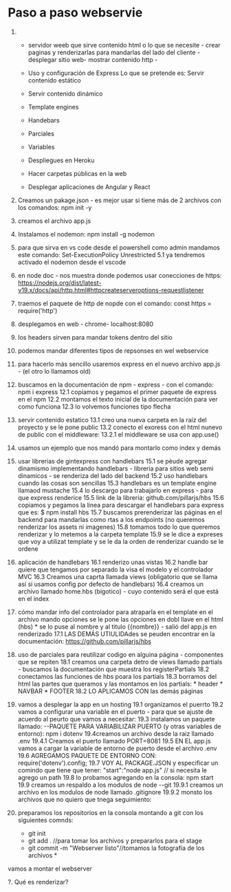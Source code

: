 # Paso a paso webservie

1. * servidor weeb que sirve contenido html o lo que se necesite - crear paginas y renderizarlas para mandarlas del lado del cliente - desplegar sitio web- mostrar contenido http - 
    * Uso y configuración de Express
    Lo que se pretende es:
    Servir contenido estático

    * Servir contenido dinámico
    * Template engines
    * Handebars
    * Parciales
    * Variables
    * Despliegues en Heroku
    * Hacer carpetas públicas en la web
    * Desplegar aplicaciones de Angular y React
    
2. Creamos un pakage.json - es mejor usar si tiene más de 2 archivos con los comandos: npm init -y 
3. creamos el archivo app.js
4. Instalamos el nodemon: npm install -g nodemon
5. para que sirva en vs code  desde el powershell como admin mandamos este comando: Set-ExecutionPolicy Unrestricted
    5.1 ya tendremos activado el nodemon desde el vscode
6. en node doc - nos muestra donde podemos usar conecciones de https: https://nodejs.org/dist/latest-v19.x/docs/api/http.html#httpcreateserveroptions-requestlistener
7. traemos el paquete de http de nopde con el comando: const https = require('http')
8. desplegamos en web - chrome- localhost:8080
9. los headers sirven para mandar tokens dentro del sitio
10. podemos mandar diferentes tipos de repsonses en wel webservice
11. para hacerlo más sencillo usaremos express en el nuevo archivo app.js - (el otro lo llamamos old)
12. buscamos en la documentación de npm - express - con el comando: npm i express
    12.1  copiamos y pegamos el primer paquete de express en el npm
    12.2 montamos el texto inicial de la documentación para ver como funciona
    12.3 lo volvemos funciones tipo flecha
13. servir contenido estatico
    13.1 creo una nueva carpeta en la raíz del proyecto y se le pone public
    13.2 conecto el exoress con el html nunevo de public con el middleware: 
    13.2.1 el middleware se usa con app.use()
14. usamos un ejemplo que nos mandó para montarlo como index y demás
15. usar librerias de gintexpress con handlebars
    15.1 se pèude agregar dinamismo implementando handlebars - libreria para sitios web semi dinamicos - se renderiza del lado del backend
    15.2 uso handlebars cuando las cosas son sencillas
    15.3 handlebars es un template engine llamaod mustache
    15.4 lo descargo para trabajarlo en express - para que express renderice
    15.5 link de la libreria: github.com/pillarjs/hbs
    15.6 copiamos y pegamos la linea para descargar el handlebars para express que es: $ npm install hbs
    15.7 buscamos prerenderizar las páginas en el backend para mandarlas como rtas a los endpoints (no queremos renderizar los assets ni imagenes)
    15.8 tomamos todo lo que queremos renderizar y lo metemos a la carpeta template 
    15.9 se le dice a expreses que voy a utilizat template y se le da la orden de renderizar cuando se le ordene
16. aplicación de handlebars
    16.1 renderizo unas vistas
    16.2 handle bar quiere que tengamos por separado la visa el modelo y el controlador
    MVC
    16.3 Creamos una caprta llamada views (obligatorio que se llama así si usamos config por defecto de handlebars)
    16.4 creamos un archivo llamado home.hbs (bigotico) - cuyo contenido será el que está en el index
17. cómo mandar info del controlador para atraparla en el template
    en el archivo mando opciones
    se le pone las opciones en dobl llave en el html (hbs)
        * se lo puse al nombre y al titulo {{nombre}} - salió del app.js en renderizado
    17.1 LAS DEMÁS UTIULIDAdes se peuden encontrar en la documentación: https://github.com/pillarjs/hbs
18. uso de parciales para reutilizar codigo en alguina página - componentes que se repiten
    18.1 creamos una carpeta detro de views llamado partials - buscamos la documentación que muestra los registerPartials
    18.2 conectamos las funciones de hbs poara los partials
    18.3 borramos del html las partes que queramos y las montamos en los partials:
        * header
        * NAVBAR
        * FOOTER
    18.2 LO APLICAMOS CON las demás páginas
19. vamos a desplegar la app en un hosting
    19.1 organizamos el puerrto
    19.2 vamos a configurar una variable en el puerto - para que se ajuste de acuerdo al peurto que vamos a necesitar:
    19.3 instalamos un paquete llamado: 
    --PAQUETE PARA VARIABILIZAR PUERTO (y otras variables de entorno): npm i dotenv
    19.4creamos un archivo desde la raiz llamado .env
        19.4.1 Creamos el puerto llamado PORT=8081
    19.5 EN EL app.js vamos a cargar la variable de entorno de puerto desde el archivo .env
    19.6 AGREGAMOS PAQUETE DE ENTORNO CON: require('dotenv').config;
    19.7 VOY AL PACKAGE.JSON y especificar un comindo que tiene que tener: "start":"node app.js" // si necesita le agrego un path
    19.8 lo probamos agregando en la consola: npm start
    19.9 creamos un respaldo a los modulos de node
        --git
        19.9.1 creamos un archivo en los modulos de node llamado .gitignore
        19.9.2 monsto los archivos que no quiero que tnega seguimiento:
20. preparamos los repositorios en la consola montando a git con los siguientes comnds:
    * git init
    * git add . //para tomar los archivos y prepararlos para el stage
    * git commit -m "Webserver listo"//tomamos la fotografía de los archivos    * 


    


vamos a montar el webserver 


















?. Qué es renderizar? 


